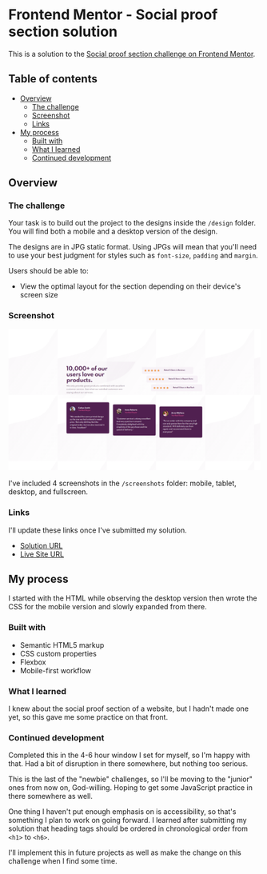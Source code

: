 # Frontend Mentor - Social proof section solution

This is a solution to the [Social proof section challenge on Frontend Mentor](https://www.frontendmentor.io/challenges/social-proof-section-6e0qTv_bA). 

## Table of contents

- [Overview](#overview)
  - [The challenge](#the-challenge)
  - [Screenshot](#screenshot)
  - [Links](#links)
- [My process](#my-process)
  - [Built with](#built-with)
  - [What I learned](#what-i-learned)
  - [Continued development](#continued-development)

## Overview

### The challenge

Your task is to build out the project to the designs inside the `/design` folder. You will find both a mobile and a desktop version of the design. 

The designs are in JPG static format. Using JPGs will mean that you'll need to use your best judgment for styles such as `font-size`, `padding` and `margin`. 

Users should be able to:

- View the optimal layout for the section depending on their device's screen size

### Screenshot

![](./screenshots/social-proof-section-fullscreen.png)

I've included 4 screenshots in the `/screenshots` folder: mobile, tablet, desktop, and fullscreen.

### Links

I'll update these links once I've submitted my solution. 

- [Solution URL](https://www.frontendmentor.io/solutions/mobilefirst-solution-using-bem-and-flexbox-7rQRpw8eg)
- [Live Site URL](https://victor-nyagudi.github.io/social-proof-section/)

## My process

I started with the HTML while observing the desktop version then wrote the CSS for the mobile version and 
slowly expanded from there. 

### Built with

- Semantic HTML5 markup
- CSS custom properties
- Flexbox
- Mobile-first workflow

### What I learned

I knew about the social proof section of a website, but I hadn't made one yet, so this gave me some practice
on that front. 

### Continued development

Completed this in the 4-6 hour window I set for myself, so I'm happy with that. Had a bit of disruption in there somewhere, but nothing too serious. 

This is the last of the "newbie" challenges, so I'll be moving to the "junior" ones from now on, God-willing. 
Hoping to get some JavaScript practice in there somewhere as well.

One thing I haven't put enough emphasis on is accessibility, so that's something I plan to work on going forward.
I learned after submitting my solution that heading tags should be ordered in chronological order from `<h1>` to
`<h6>`.

I'll implement this in future projects as well as make the change on this challenge when I find some time. 
